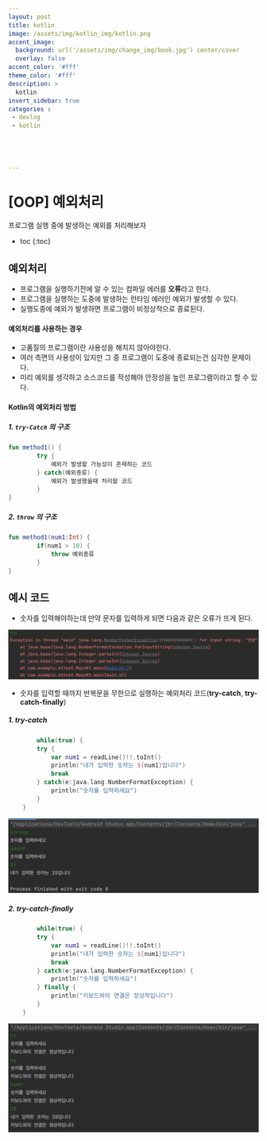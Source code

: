 ```yaml
---
layout: post
title: kotlin
image: /assets/img/kotlin_img/kotlin.png
accent_image: 
  background: url('/assets/img/change_img/book.jpg') center/cover
  overlay: false
accent_color: '#fff'
theme_color: '#fff'
description: >
  kotlin
invert_sidebar: true
categories :
 - devlog	
 - kotlin




---
```


# [OOP] 예외처리

프로그램 실행 중에 발생하는 예외를 처리해보자

* toc
{:toc}




## 예외처리

- 프로그램을 실행하기전에 알 수 있는 컴파일 에러를 **오류**라고 한다.
- 프로그램을 실행하는 도중에 발생하는 런타임 에러인 예외가 발생할 수 있다.
- 실행도중에 예외가 발생하면 프로그램이 비정상적으로 종료된다.

#### 예외처리를 사용하는 경우

- 고품질의 프로그램이란 사용성을 해치지 않아야한다.
- 여러 측면의 사용성이 있지만 그 중 프로그램이 도중에 종료되는건 심각한 문제이다.
- 미리 예외를 생각하고 소스코드를 작성해야 안정성을 높인 프로그램이라고 할 수 있다.

#### Kotlin의 예외처리 방법

##### 1. `try-Catch` 의 구조

```kotlin
fun method1() {
		try {
			예외가 발생할 가능성이 존재하는 코드
		} catch(예외종류) {
			예외가 발생했을때 처리할 코드
		}
}
```

##### 2. `throw` 의 구조

```kotlin
fun method1(num1:Int) {
		if(num1 > 10) {
			throw 예외종류
		}
}
```



## 예시 코드

- 숫자를 입력해야하는데 만약 문자를 입력하게 되면 다음과 같은 오류가 뜨게 된다.

![image-20230724201004437](../../../assets/img/blog/image-20230724201004437.png)

- 숫자를 입력할 때까지 반복문을 무한으로 실행하는 예외처리 코드(**try-catch**, **try-catch-finally**)

##### 1. try-catch

```kotlin
		while(true) {
        try {
            var num1 = readLine()!!.toInt()
            println("내가 입력한 숫자는 ${num1}입니다")
            break
        } catch(e:java.lang.NumberFormatException) {
            println("숫자를 입력하세요")
        }
    }
```

![image-20230724201653610](../../../assets/img/blog/image-20230724201653610.png)

##### 2. try-catch-finally

```kotlin
		while(true) {
        try {
            var num1 = readLine()!!.toInt()
            println("내가 입력한 숫자는 ${num1}입니다")
            break
        } catch(e:java.lang.NumberFormatException) {
            println("숫자를 입력하세요")
        } finally {
            println("키보드와의 연결은 정상적입니다")
        }
    }
```

![image-20230724201730442](../../../assets/img/blog/image-20230724201730442.png)